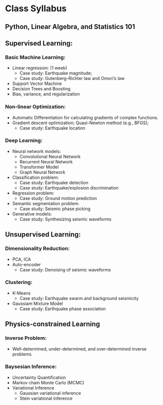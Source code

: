 # Class Syllabus

## Python, Linear Algebra, and Statistics 101

## Supervised Learning:

### Basic Machine Learning:
- Linear regression: (1 week)
	- Case study: Earthquake magnitude; 
	- Case study: Gutenberg-Richter law and Omori’s law
- Support Vector Machine
- Decision Trees and Boosting
- Bias, variance, and regularization

### Non-linear Optimization:
- Automatic Differentiation for calculating gradients of complex functions.
- Gradient descent optimization; Quasi-Newton method (e.g., BFGS);
	- Case study: Earthquake location

### Deep Learning:
- Neural network models: 
	- Convolutional Neural Network
	- Recurrent Neural Network
	- Transformer Model
	- Graph Neural Network
- Classification problem:
	- Case study: Earthquake detection
	- Case study: Earthquake/explosion discrimination 
- Regression problem:
	- Case study: Ground motion prediction
- Semantic segmentation problem:
	- Case study: Seismic phase picking
- Generative models:
	- Case study: Synthesizing seismic waveforms

## Unsupervised Learning:

### Dimensionality Reduction:
- PCA, ICA
- Auto-encoder
	- Case study: Denoising of seismic waveforms

### Clustering:
- K-Means
	- Case study: Earthquake swarm and background seismicity
- Gaussiam Mixture Model
	- Case study: Earthquake phase association

## Physics-constrained Learning

### Inverse Problem:
- Well-determined, under-determined, and over-determined inverse problems

### Baysesian Inference:
- Uncertainty Quantification
- Markov chain Monte Carlo (MCMC)
- Variational Inference
	- Gaussian variational inference
	- Stein variational inference